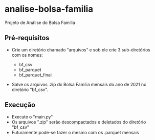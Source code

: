 # analise-bolsa-familia
 Projeto de Análise do Bolsa Família

## Pré-requisitos

- Crie um diretório chamado "arquivos" e sob ele crie 3 sub-diretórios com os nomes:
    - bf_csv
    - bf_parquet
    - bf_parquet_final

- Salve os arquivos .zip do Bolsa Família mensais do ano de 2021 no diretório "bf_csv".

## Execução

- Execute o "main.py"
- Os arquivos ".zip" serão descompactados e deletados do diretório "bf_csv"
- Futuramente pode-se fazer o mesmo com os .parquet mensais